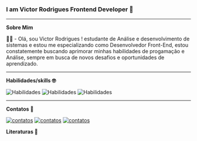 ### I am Victor Rodrigues Frontend Developer 👋
<hr>
<strong>Sobre Mim</strong>

👨‍💻 - Olá, sou Victor Rodrigues ! estudante de Análise e desenvolvimento de sistemas e estou me especializando como Desenvolvedor Front-End, estou constatemente buscando aprimorar minhas habilidades de progamação e Análise, sempre em busca de novos desafios e oportunidades de aprendizado.




<hr>


<strong>Habilidades/skills 🤓</strong>


![Habilidades](https://img.shields.io/badge/HTML5-E34F26?style=for-the-badge&logo=html5&logoColor=white) 
![Habilidades](https://img.shields.io/badge/CSS3-1572B6?style=for-the-badge&logo=css3&logoColor=white)
![Habilidades](https://img.shields.io/badge/JavaScript-F7DF1E?style=for-the-badge&logo=javascript&logoColor=black)

<hr>


<strong>Contatos 📱</strong>


[![contatos](https://img.shields.io/badge/WhatsApp-25D366?style=for-the-badge&logo=whatsapp&logoColor=white)](https://wa.me/5585998095937)
[![contatos](https://img.shields.io/badge/Gmail-D14836?style=for-the-badge&logo=gmail&logoColor=white)](mailto:victorodrigues2312@gmail.com)
[![contatos](https://img.shields.io/badge/LinkedIn-0077B5?style=for-the-badge&logo=linkedin&logoColor=white)](https://www.linkedin.com/in/victor-rodrigues-3b9605205/)


<strong>Literaturas 📒</strong>


[](https://www.amazon.com.br/ECMAScript-Entre-cabe%C3%A7a-futuro-JavaScript-ebook/dp/B06XWH5WKB/ref=sr_1_3?__mk_pt_BR=%C3%85M%C3%85%C5%BD%C3%95%C3%91&crid=2XN7MV5S9BQOF&keywords=ecma&qid=1644424893&sprefix=ecma%2Caps%2C134&sr=8-3&ufe=app_do%3Aamzn1.fos.25548f35-0de7-44b3-b28e-0f56f3f96147)








